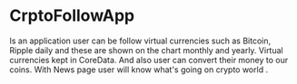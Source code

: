 # CrptoFollowApp


Is an application user can be follow virtual currencies such as Bitcoin, Ripple daily and these are shown on the chart monthly and yearly.
Virtual currencies kept in CoreData.
And also user can convert their money to our coins.
With News page user will   know   what's going on crypto world .
 
